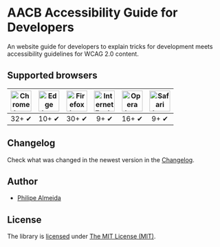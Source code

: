 # AACB Accessibility Guide for Developers 

An website guide for developers to explain tricks for development meets 
accessibility guidelines for WCAG 2.0 content.


## Supported browsers

| <img src="https://clipboardjs.com/assets/images/chrome.png" width="48px" height="48px" alt="Chrome logo"> | <img src="https://clipboardjs.com/assets/images/edge.png" width="48px" height="48px" alt="Edge logo"> | <img src="https://clipboardjs.com/assets/images/firefox.png" width="48px" height="48px" alt="Firefox logo"> | <img src="https://clipboardjs.com/assets/images/ie.png" width="48px" height="48px" alt="Internet Explorer logo"> | <img src="https://clipboardjs.com/assets/images/opera.png" width="48px" height="48px" alt="Opera logo"> | <img src="https://clipboardjs.com/assets/images/safari.png" width="48px" height="48px" alt="Safari logo"> |
|:---:|:---:|:---:|:---:|:---:|:---:|
| 32+ ✔ | 10+ ✔ | 30+ ✔ | 9+ ✔ | 16+ ✔ | 9+ ✔ |

## Changelog

Check what was changed in the newest version in the [Changelog](https://github.com/philipe-almeida/aacb-guide/master/CHANGELOG.md).

## Author

  - [Philipe Almeida](https://github.com/philipe-almeida)
  
  ## License

The library is [licensed](https://github.com/philipe-almeida/aacb_toolbar/blob/master/LICENSE) under [The MIT License (MIT)](http://choosealicense.com/licenses/mit/).
